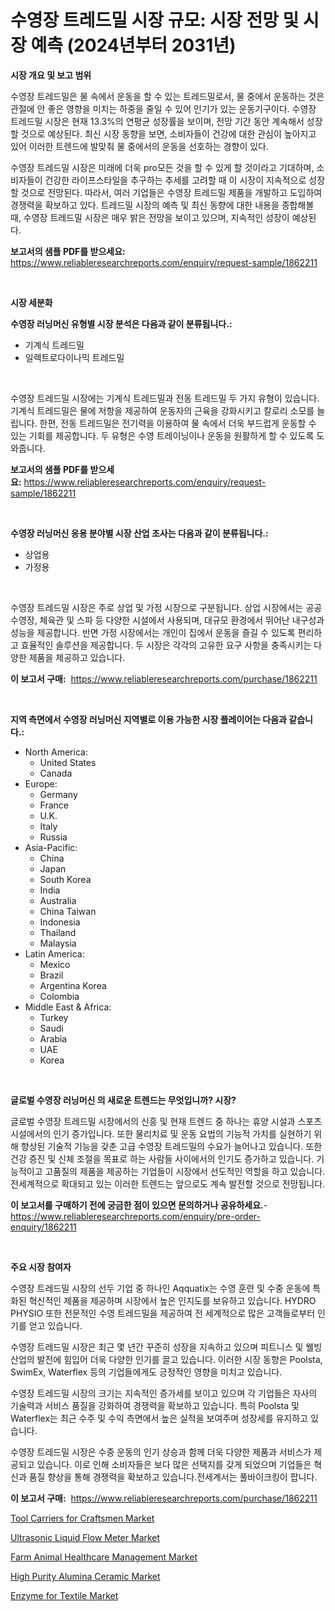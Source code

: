 <p><h1>수영장 트레드밀 시장 규모: 시장 전망 및 시장 예측 (2024년부터 2031년)</h1></p><p><strong>시장 개요 및 보고 범위</strong></p>
<p><p>수영장 트레드밀은 물 속에서 운동을 할 수 있는 트레드밀로서, 물 중에서 운동하는 것은 관절에 안 좋은 영향을 미치는 하중을 줄일 수 있어 인기가 있는 운동기구이다. 수영장 트레드밀 시장은 현재 13.3%의 연평균 성장률을 보이며, 전망 기간 동안 계속해서 성장할 것으로 예상된다. 최신 시장 동향을 보면, 소비자들이 건강에 대한 관심이 높아지고 있어 이러한 트렌드에 발맞춰 물 중에서의 운동을 선호하는 경향이 있다.</p><p>수영장 트레드밀 시장은 미래에 더욱 pro모든 것을 할 수 있게 할 것이라고 기대하며, 소비자들이 건강한 라이프스타일을 추구하는 추세를 고려할 때 이 시장이 지속적으로 성장할 것으로 전망된다. 따라서, 여러 기업들은 수영장 트레드밀 제품을 개발하고 도입하여 경쟁력을 확보하고 있다. 트레드밀 시장의 예측 및 최신 동향에 대한 내용을 종합해볼 때, 수영장 트레드밀 시장은 매우 밝은 전망을 보이고 있으며, 지속적인 성장이 예상된다.</p></p>
<p><strong>보고서의 샘플 PDF를 받으세요:</strong> <a href="https://www.reliableresearchreports.com/enquiry/request-sample/1862211">https://www.reliableresearchreports.com/enquiry/request-sample/1862211</a></p>
<p>&nbsp;</p>
<p><strong>시장 세분화</strong></p>
<p><strong>수영장 러닝머신 유형별 시장 분석은 다음과 같이 분류됩니다.:</strong></p>
<p><ul><li>기계식 트레드밀</li><li>일렉트로다이나믹 트레드밀</li></ul></p>
<p>&nbsp;</p>
<p><p>수영장 트레드밀 시장에는 기계식 트레드밀과 전동 트레드밀 두 가지 유형이 있습니다. 기계식 트레드밀은 물에 저항을 제공하여 운동자의 근육을 강화시키고 칼로리 소모를 늘립니다. 한편, 전동 트레드밀은 전기력을 이용하여 물 속에서 더욱 부드럽게 운동할 수 있는 기회를 제공합니다. 두 유형은 수영 트레이닝이나 운동을 원활하게 할 수 있도록 도와줍니다.</p></p>
<p><strong>보고서의 샘플 PDF를 받으세요:</strong>&nbsp;<a href="https://www.reliableresearchreports.com/enquiry/request-sample/1862211">https://www.reliableresearchreports.com/enquiry/request-sample/1862211</a></p>
<p>&nbsp;</p>
<p><strong> 수영장 러닝머신 응용 분야별 시장 산업 조사는 다음과 같이 분류됩니다.:</strong></p>
<p><ul><li>상업용</li><li>가정용</li></ul></p>
<p>&nbsp;</p>
<p><p>수영장 트레드밀 시장은 주로 상업 및 가정 시장으로 구분됩니다. 상업 시장에서는 공공 수영장, 체육관 및 스파 등 다양한 시설에서 사용되며, 대규모 환경에서 뛰어난 내구성과 성능을 제공합니다. 반면 가정 시장에서는 개인이 집에서 운동을 즐길 수 있도록 편리하고 효율적인 솔루션을 제공합니다. 두 시장은 각각의 고유한 요구 사항을 충족시키는 다양한 제품을 제공하고 있습니다.</p></p>
<p><strong>이 보고서 구매:</strong>&nbsp; <a href="https://www.reliableresearchreports.com/purchase/1862211">https://www.reliableresearchreports.com/purchase/1862211</a></p>
<p>&nbsp;</p>
<p><strong>지역 측면에서 수영장 러닝머신 지역별로 이용 가능한 시장 플레이어는 다음과 같습니다.:</strong></p>
<p><ul>
    <li>
        North America:
        <ul>
            <li>United States</li>
            <li>Canada</li>
        </ul>
    </li>
    <li>
        Europe:
        <ul>
            <li>Germany</li>
            <li>France</li>
            <li>U.K.</li>
            <li>Italy</li>
            <li>Russia</li>
        </ul>
    </li>
    <li>
        Asia-Pacific:
        <ul>
            <li>China</li>
            <li>Japan</li>
            <li>South Korea</li>
            <li>India</li>
            <li>Australia</li>
            <li>China Taiwan</li>
            <li>Indonesia</li>
            <li>Thailand</li>
            <li>Malaysia</li>
        </ul>
    </li>
    <li>
        Latin America:
        <ul>
            <li>Mexico</li>
            <li>Brazil</li>
            <li>Argentina Korea</li>
            <li>Colombia</li>
        </ul>
    </li>
    <li>
        Middle East & Africa:
        <ul>
            <li>Turkey</li>
            <li>Saudi</li>
            <li>Arabia</li>
            <li>UAE</li>
            <li>Korea</li>
        </ul>
    </li>
    </ul></p>
<p>&nbsp;</p>
<p><strong>글로벌 수영장 러닝머신 의 새로운 트렌드는 무엇입니까? 시장?</strong></p>
<p><p>글로벌 수영장 트레드밀 시장에서의 신흥 및 현재 트렌드 중 하나는 휴양 시설과 스포츠 시설에서의 인기 증가입니다. 또한 물리치료 및 운동 요법의 기능적 가치를 실현하기 위해 향상된 기술적 기능을 갖춘 고급 수영장 트레드밀의 수요가 늘어나고 있습니다. 또한 건강 증진 및 신체 조절을 목표로 하는 사람들 사이에서의 인기도 증가하고 있습니다. 기능적이고 고품질의 제품을 제공하는 기업들이 시장에서 선도적인 역할을 하고 있습니다. 전세계적으로 확대되고 있는 이러한 트렌드는 앞으로도 계속 발전할 것으로 전망됩니다.</p></p>
<p><strong>이 보고서를 구매하기 전에 궁금한 점이 있으면 문의하거나 공유하세요.</strong>- <a href="https://www.reliableresearchreports.com/enquiry/pre-order-enquiry/1862211">https://www.reliableresearchreports.com/enquiry/pre-order-enquiry/1862211</a></p>
<p>&nbsp;</p>
<p><strong>주요 시장 참여자</strong></p>
<p><p>수영장 트레드밀 시장의 선두 기업 중 하나인 Aqquatix는 수영 훈련 및 수중 운동에 특화된 혁신적인 제품을 제공하며 시장에서 높은 인지도를 보유하고 있습니다. HYDRO PHYSIO 또한 전문적인 수영 트레드밀을 제공하여 전 세계적으로 많은 고객들로부터 인기를 얻고 있습니다.</p><p>수영장 트레드밀 시장은 최근 몇 년간 꾸준히 성장을 지속하고 있으며 피트니스 및 웰빙 산업의 발전에 힘입어 더욱 다양한 인기를 끌고 있습니다. 이러한 시장 동향은 Poolsta, SwimEx, Waterflex 등의 기업들에게도 긍정적인 영향을 미치고 있습니다.</p><p>수영장 트레드밀 시장의 크기는 지속적인 증가세를 보이고 있으며 각 기업들은 자사의 기술력과 서비스 품질을 강화하여 경쟁력을 확보하고 있습니다. 특히 Poolsta 및 Waterflex는 최근 수주 및 수익 측면에서 높은 실적을 보여주며 성장세를 유지하고 있습니다.</p><p>수영장 트레드밀 시장은 수중 운동의 인기 상승과 함께 더욱 다양한 제품과 서비스가 제공되고 있습니다. 이로 인해 소비자들은 보다 많은 선택지를 갖게 되었으며 기업들은 혁신과 품질 향상을 통해 경쟁력을 확보하고 있습니다.전세계서는 풀바이크킹이 팝니다.</p></p>
<p><strong>이 보고서 구매:</strong>&nbsp;&nbsp;<a href="https://www.reliableresearchreports.com/purchase/1862211">https://www.reliableresearchreports.com/purchase/1862211</a></p>
<p><p><a href="https://view.publitas.com/reportprime-1/global-tool-carriers-for-craftsmen-market-size-and-market-trends-insights-and-projections-from-2024-to-2031/">Tool Carriers for Craftsmen Market</a></p><p><a href="https://issuu.com/reportprime-2/docs/ultrasonic-liquid-flow-meter-market-size-2030.pptx">Ultrasonic Liquid Flow Meter Market</a></p><p><a href="https://cautious-neon-760.notion.site/Farm-Animal-Healthcare-Management-Market-A-Comprehensive-Report-of-its-Market-Share-Growth-Trends-b5fea7f5f80b4389b8386f55c6b6df1b">Farm Animal Healthcare Management Market</a></p><p><a href="https://issuu.com/reportprime-2/docs/high-purity-alumina-ceramic-market-size-2030.pptx">High Purity Alumina Ceramic Market</a></p><p><a href="https://github.com/gdfhhhj/Market-Research-Report-List-3/blob/main/enzyme-for-textile-market.md">Enzyme for Textile Market</a></p></p>
